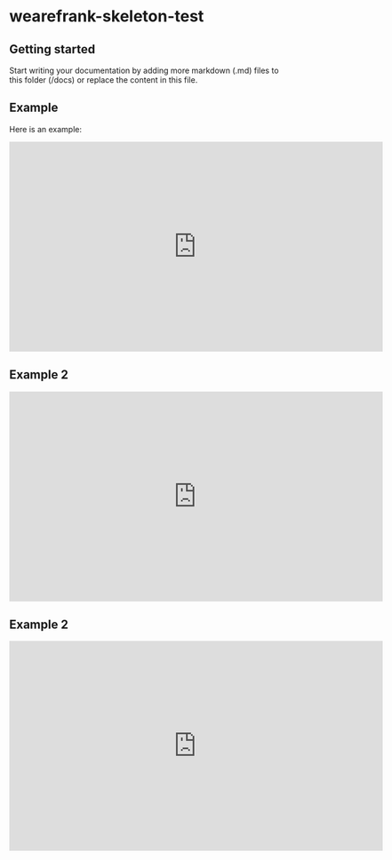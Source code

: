 # wearefrank-skeleton-test


## Getting started

Start writing your documentation by adding more markdown (.md) files to this
folder (/docs) or replace the content in this file.

## Example

Here is an example:

<iframe width="672" height="378" src="https://www.youtube.com/embed/85TQEpNCaU0" title="YouTube video player" frameborder="0" allow="picture-in-picture" allowfullscreen></iframe>

## Example 2

<iframe width="672" height="378" src="https://knowhow.interpar.nl" title="Knowhow" frameborder="0" allowfullscreen></iframe>

## Example 2

<iframe width="672" height="378" src="https://frankdoc.frankframework.org/#/" title="Knowhow" frameborder="0" allowfullscreen></iframe>
